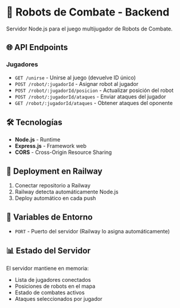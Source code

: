 # 🚀 Robots de Combate - Backend

Servidor Node.js para el juego multijugador de Robots de Combate.

## 🌐 API Endpoints

### Jugadores

- `GET /unirse` - Unirse al juego (devuelve ID único)
- `POST /robot/:jugadorId` - Asignar robot al jugador
- `POST /robot/:jugadorId/posicion` - Actualizar posición del robot
- `POST /robot/:jugadorId/ataques` - Enviar ataques del jugador
- `GET /robot/:jugadorId/ataques` - Obtener ataques del oponente

## 🛠️ Tecnologías

- **Node.js** - Runtime
- **Express.js** - Framework web
- **CORS** - Cross-Origin Resource Sharing

## 🚀 Deployment en Railway

1. Conectar repositorio a Railway
2. Railway detecta automáticamente Node.js
3. Deploy automático en cada push

## 🔧 Variables de Entorno

- `PORT` - Puerto del servidor (Railway lo asigna automáticamente)

## 📊 Estado del Servidor

El servidor mantiene en memoria:

- Lista de jugadores conectados
- Posiciones de robots en el mapa
- Estado de combates activos
- Ataques seleccionados por jugador
